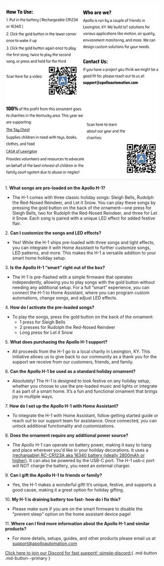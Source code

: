 ![](../../assets/apollo-h-1-info.png)

1\. **What songs are pre-loaded on the Apollo H-1?**

* The H-1 comes with three classic holiday songs: Sleigh Bells, Rudolph the Red-Nosed Reindeer, and Let it Snow. You can play these songs by pressing the gold button on the back of the ornament—one press for Sleigh Bells, two for Rudolph the Red-Nosed Reindeer, and three for Let it Snow. Each song is paired with a unique LED effect for added festive flair.

2\. **Can I customize the songs and LED effects?**

* Yes! While the H-1 ships pre-loaded with three songs and light effects, you can integrate it with Home Assistant to further customize songs, LED patterns, and more. This makes the H-1 a versatile addition to your smart home holiday setup.

3\. **Is the Apollo H-1 “smart” right out of the box?**

* The H-1 is pre-flashed with a simple firmware that operates independently, allowing you to play songs with the gold button without needing any additional setup. For a full “smart” experience, you can connect the H-1 to Home Assistant, where you can program custom automations, change songs, and adjust LED effects.

4\. **How do I activate the pre-loaded songs?**

* To play the songs, press the gold button on the back of the ornament:
  * 1 press for Sleigh Bells
  * 2 presses for Rudolph the Red-Nosed Reindeer
  * Long press for Let it Snow

5\. **What does purchasing the Apollo H-1 support?**

* All proceeds from the H-1 go to a local charity in Lexington, KY. This initiative allows us to give back to our community as a thank you for the support we receive from our customers, friends, and family.

6\. **Can the Apollo H-1 be used as a standard holiday ornament?**

* Absolutely! The H-1 is designed to look festive on any holiday setup, whether you choose to use the pre-loaded music and lights or integrate it as part of a smart home. It’s a fun and functional ornament that brings joy in multiple ways.

7\. **How do I set up the Apollo H-1 with Home Assistant?**

* To integrate the H-1 with Home Assistant, follow getting started guide or reach out to our support team for assistance. Once connected, you can unlock additional functionality and customizations.

8\. **Does the ornament require any additional power source?**

* The Apollo H-1 can operate on battery power, making it easy to hang and place wherever you'd like in your holiday decorations. It uses a [(rechargable) RC-CR123A aka 16340 battery (ideally 2800mAh or higher)](https://www.amazon.com/dp/B0CSKD7N3D). It can also be powered by the USB-C port. The H-1 usb-c port will NOT charge the battery, you need an external charger.

9\. **Can I gift the Apollo H-1 to friends or family?**

* Yes, the H-1 makes a wonderful gift! It’s unique, festive, and supports a good cause, making it a great option for holiday gifting.

10\. **My H-1 is draining battery too fast- how do i fix this?**

* Please make sure if you are on the smart firmware to disable the "prevent sleep" option on the home assistant device page!

11\. **Where can I find more information about the Apollo H-1 and similar products?**

* For more details, setups, guides, and other products please email us at support@apolloautomation.com

[Click here to join our Discord for fast support! :simple-discord:](https://dsc.gg/apolloautomation){                                 .md-button .md-button--primary }